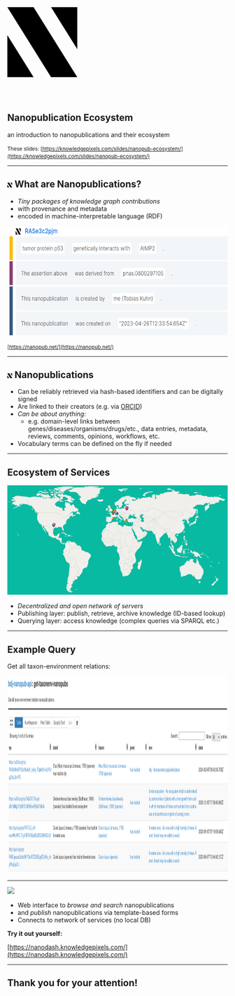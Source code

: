 <svg xmlns="http://www.w3.org/2000/svg" viewBox="0 0 8 8" width="160px">
<path d="M5,8H8L3,0H0M8,4.8V0H5M0,3.2V8H3"/>
</svg>

<br><br>

## Nanopublication Ecosystem

an introduction to nanopublications and their ecosystem

<small>These slides: [https://knowledgepixels.com/slides/nanopub-ecosystem/](https://knowledgepixels.com/slides/nanopub-ecosystem/)</small>

---

## <svg xmlns="http://www.w3.org/2000/svg" viewBox="0 0 8 8" height="1ex"><path d="M5,8H8L3,0H0M8,4.8V0H5M0,3.2V8H3"/></svg>  What are Nanopublications?

- _Tiny packages of knowledge graph contributions_
- with provenance and metadata
- encoded in machine-interpretable language (RDF)

<img src="nanopub.png" height="250px">

<small>[https://nanopub.net/](https://nanopub.net/)</small>

---

## <svg xmlns="http://www.w3.org/2000/svg" viewBox="0 0 8 8" height="1ex"><path d="M5,8H8L3,0H0M8,4.8V0H5M0,3.2V8H3"/></svg> Nanopublications

- Can be reliably retrieved via hash-based identifiers and can be digitally signed
- Are linked to their creators (e.g. via [ORCID](https://orcid.org/))
- _Can be about anything:_
  - e.g. domain-level links between genes/diseases/organisms/drugs/etc., data entries, metadata, reviews, comments, opinions, workflows, etc.
- Vocabulary terms can be defined on the fly if needed

---

## Ecosystem of Services

<img src="network.png" height="250px">

- _Decentralized and open network of servers_
- Publishing layer: publish, retrieve, archive knowledge (ID-based lookup)
- Querying layer: access knowledge (complex queries via SPARQL etc.)

---

## Example Query

Get all taxon-environment relations:

<img src="query.png" height="450px">

---

<img src="https://nanodash.knowledgepixels.com/images/logo.svg" height="150px">

- Web interface to _browse and search_ nanopublications
- and _publish_ nanopublications via template-based forms
- Connects to network of services (no local DB)

**Try it out yourself:**

[https://nanodash.knowledgepixels.com/](https://nanodash.knowledgepixels.com/)

---

## Thank you for your attention!

